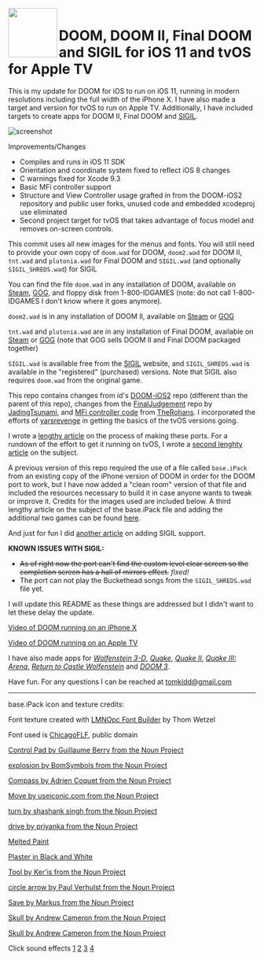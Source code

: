 <img align="left" width="100" height="100" src="https://raw.githubusercontent.com/tomkidd/DOOM-iOS/master/icon_doom.png">  

#  DOOM, DOOM II, Final DOOM and SIGIL for iOS 11 and tvOS for Apple TV

This is my update for DOOM for iOS to run on iOS 11, running in modern resolutions including the full width of the iPhone X. I have also made a target and version for tvOS to run on Apple TV. Additionally, I have included targets to create apps for DOOM II, Final DOOM and [SIGIL](https://www.romerogames.ie/si6il).

![screenshot](https://raw.githubusercontent.com/tomkidd/DOOM-iOS/master/ss_doom.png)

Improvements/Changes

- Compiles and runs in iOS 11 SDK
- Orientation and coordinate system fixed to reflect iOS 8 changes
- C warnings fixed for Xcode 9.3
- Basic MFi controller support
- Structure and View Controller usage grafted in from the DOOM-iOS2 repository and public user forks, unused code and embedded xcodeproj use eliminated
- Second project target for tvOS that takes advantage of focus model and removes on-screen controls.

This commit uses all new images for the menus and fonts. You will still need to provide your own copy of `doom.wad` for DOOM, `doom2.wad` for DOOM II, `tnt.wad` and `plutonia.wad` for Final DOOM and `SIGIL.wad` (and optionally `SIGIL_SHREDS.wad`) for SIGIL

You can find the file `doom.wad` in any installation of DOOM, available on [Steam](http://store.steampowered.com/app/2280/Ultimate_Doom/), [GOG](https://www.gog.com/game/the_ultimate_doom), and floppy disk from 1-800-IDGAMES (note: do not call 1-800-IDGAMES I don't know where it goes anymore). 

`doom2.wad` is in any installation of DOOM II, available on [Steam](https://store.steampowered.com/app/2300/DOOM_II/) or [GOG](https://www.gog.com/game/doom_ii_final_doom)

`tnt.wad` and `plutonia.wad` are in any installation of Final DOOM, available on [Steam](https://store.steampowered.com/app/2290/Final_DOOM/) or [GOG](https://www.gog.com/game/doom_ii_final_doom) (note that GOG sells DOOM II and Final DOOM packaged together)  

`SIGIL.wad` is available free from the [SIGIL](https://www.romerogames.ie/si6il) website, and `SIGIL_SHREDS.wad` is available in the "registered" (purchased) versions. Note that SIGIL also requires `doom.wad` from the original game. 

This repo contains changes from id's [DOOM-iOS2](https://github.com/id-Software/DOOM-IOS2) repo (different than the parent of this repo), changes from the [FinalJudgement](https://github.com/JadingTsunami/FinalJudgment-iOS) repo by [JadingTsunami](https://github.com/JadingTsunami/), and [MFi controller code](https://github.com/TheRohans/DOOM-IOS2/commit/5a6b69d5e9821134f4013b069faef29190dcd7a1) from [TheRohans](https://github.com/TheRohans/). I incorporated the efforts of [yarsrevenge](https://github.com/yarsrvenge/DOOM-IOS2) in getting the basics of the tvOS versions going. 

I wrote a [lengthy article](http://schnapple.com/wolfenstein-3d-and-doom-on-ios-11/) on the process of making these ports. For a rundown of the effort to get it running on tvOS, I wrote a [second lenghty article](http://schnapple.com/wolfenstein-3d-and-doom-on-tvos-for-apple-tv/) on the subject. 

A previous version of this repo required the use of a file called `base.iPack` from an existing copy of the iPhone version of DOOM in  order for the DOOM port to work, but I have now added a "clean room" version of that file and included the resources necessary to build it in case anyone wants to tweak or improve it. Credits for the images used are included below. A third lengthy article on the subject of the base.iPack file and adding the additional two games can be found [here](http://schnapple.com/doom-ii-and-final-doom-for-ios-and-tvos).

And just for fun I did [another article](https://schnapple.com/sigil-for-ios-and-tvos-for-apple-tv/) on adding SIGIL support. 

**KNOWN ISSUES WITH SIGIL:**

- ~~As of right now the port can't find the custom level clear screen so the completion screen has a hall of mirrors effect.~~ *fixed!* 
- The port can not play the Buckethead songs from the `SIGIL_SHREDS.wad` file yet.

I will update this README as these things are addressed but I didn't want to let these delay the update. 

[Video of DOOM running on an iPhone X](https://www.youtube.com/watch?v=IrY5L1kn-NA)

[Video of DOOM running on an Apple TV](https://www.youtube.com/watch?v=P8QmMSabaqQ)

I have also made apps for [*Wolfenstein 3-D*](https://github.com/tomkidd/Wolf3D-iOS), [*Quake*](https://github.com/tomkidd/Quake-iOS), [*Quake II*](https://github.com/tomkidd/Quake2-iOS), [*Quake III: Arena*](https://github.com/tomkidd/Quake3-iOS), [*Return to Castle Wolfenstein*](https://github.com/tomkidd/RTCW-iOS) and [*DOOM 3*](https://github.com/tomkidd/DOOM3-iOS).

Have fun. For any questions I can be reached at tomkidd@gmail.com

---

base.iPack icon and texture credits:

Font texture created with [LMNOpc Font Builder](http://www.lmnopc.com/bitmapfontbuilder/) by Thom Wetzel

Font used is [ChicagoFLF](https://fontlibrary.org/en/font/chicagoflf), public domain

[Control Pad by Guillaume Berry from the Noun Project](https://thenounproject.com/term/control-pad/40359)

[explosion by BomSymbols from the Noun Project](https://thenounproject.com/term/explosion/938854)

[Compass by Adrien Coquet from the Noun Project](https://thenounproject.com/term/compass/1941270)

[Move by useiconic.com from the Noun Project](https://thenounproject.com/term/move/45502)

[turn by shashank singh from the Noun Project](https://thenounproject.com/term/turn/530562)

[drive by priyanka from the Noun Project](https://thenounproject.com/term/drive/1568697)

[Melted Paint](https://publicdomaintextures.wordpress.com/2014/02/14/melted-paint/)

[Plaster in Black and White](https://publicdomaintextures.wordpress.com/2014/04/03/plaster-in-black-and-white/)

[Tool by Ker'is from the Noun Project](https://thenounproject.com/term/tool/1977834)

[circle arrow by Paul Verhulst from the Noun Project](https://thenounproject.com/term/circle-arrow/1979648)

[Save by Markus from the Noun Project](https://thenounproject.com/term/save/1715647)

[Skull by Andrew Cameron from the Noun Project](https://thenounproject.com/term/skull/131075)

[Skull by Andrew Cameron from the Noun Project](https://thenounproject.com/term/skull/131076)



Click sound effects
[1](https://freesound.org/people/EdgardEdition/sounds/113634/)
[2](https://freesound.org/people/dersuperanton/sounds/435845/)
[3](https://freesound.org/people/Eponn/sounds/420997/)
[4](https://freesound.org/people/BehanSean/sounds/422431/)

